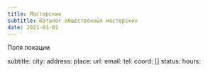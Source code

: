 ```yaml
---
title: Мастерские
subtitle: Каталог общественных мастерских
date: 2021-01-01
---
```


Поля локации

subtitle: 
city: 
address: 
place: 
url: 
email: 
tel: 
coord: []
status: 
hours:
